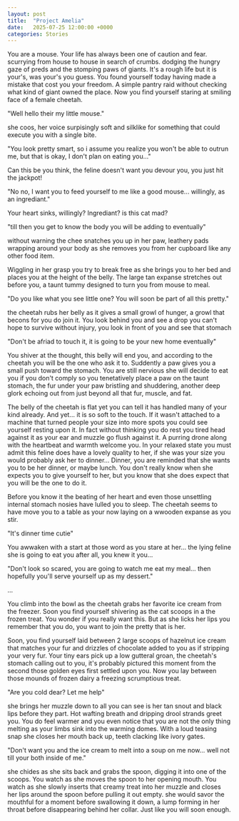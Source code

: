 ```yaml
---
layout: post
title:  "Project Amelia"
date:   2025-07-25 12:00:00 +0000
categories: Stories
---
```




You are a mouse. Your life has always been one of caution and fear. scurrying from house to house in search of crumbs. dodging the hungry gaze of preds and the stomping paws of giants. It's a rough life but it is your's, was your's you guess. You found yourself today having made a mistake that cost you your freedom. A simple pantry raid without checking what kind of giant owned the place. Now you find yourself staring at smiling face of a female cheetah.

"Well hello their my little mouse."

she coos, her voice surpisingly soft and silklike for something that could execute you with a single bite. 

"You look pretty smart, so i assume you realize you won't be able to outrun me, but that is okay, I don't plan on eating you..."

Can this be you think, the feline doesn't want you devour you, you just hit the jackpot! 

"No no, I want you to feed yourself to me like a good mouse... willingly, as an ingrediant."

Your heart sinks, willingly? Ingrediant? is this cat mad? 

"till then you get to know the body you will be adding to eventually"

without warning the chee snatches you up in her paw, leathery pads wrapping around your body as she removes you from her cupboard like any other food item.

Wiggling in her grasp you try to break free as she brings you to her bed and places you at the height of the belly. The large tan expanse stretches out before you, a taunt tummy designed to turn you from mouse to meal. 

"Do you like what you see little one? You will soon be part of all this pretty."

the cheetah rubs her belly as it gives a small growl of hunger, a growl that becons for you do join it. You look behind you and see a drop you can't hope to survive without injury, you look in front of you and see that stomach

"Don't be afriad to touch it, it is going to be your new home eventually"

You shiver at the thought, this belly will end you, and according to the cheetah you will be the one who ask it to. Suddently a paw gives you a small push toward the stomach. You are still nervious she will decide to eat you if you don't comply so you tenetatively place a paw on the taunt stomach, the fur under your paw bristling and shuddering, another deep glork echoing out from just beyond all that fur, muscle, and fat.

The belly of the cheetah is flat yet you can tell it has handled many of your kind already. And yet... it is so soft to the touch. If it wasn't attached to a machine that turned people your size into more spots you could see yourself resting upon it. In fact without thinking you do rest you tired head against it as your ear and muzzle go flush against it. A purring drone along with the heartbeat and warmth welcome you. In your relaxed state you must admit this feline does have a lovely quality to her, if she was your size you would probably ask her to dinner... Dinner, you are reminded that she wants you to be her dinner, or maybe lunch. You don't really know when she expects you to give yourself to her, but you know that she does expect that you will be the one to do it.

Before you know it the beating of her heart and even those unsettling internal stomach nosies have lulled you to sleep. The cheetah seems to have move you to a table as your now laying on a wwooden expanse as you stir.

"It's dinner time cutie"

You awwaken with a start at those word as you stare at her... the lying feline she is going to eat you after all, you knew it you...


"Don't look so scared, you are going to watch me eat my meal... then hopefully you'll serve yourself up as my dessert."


...

You climb into the bowl as the cheetah grabs her favorite ice cream from the freezer. Soon you find yourself shivering as the cat scoops in a the frozen treat. You wonder if you really want this. But as she licks her lips you remember that you do, you want to join the pretty that is her.

Soon, you find yourself laid between 2 large scoops of hazelnut ice cream that matches your fur and drizzles of chocolate added to you as if stripping your very fur. Your tiny ears pick up a low gutteral groan, the cheetah's stomach calling out to you, it's probably pictured this moment from the second those golden eyes first settled upon you. Now you lay between those mounds of frozen dairy a freezing scrumptious treat.

"Are you cold dear? Let me help" 

she brings her muzzle down to all you can see is her tan snout and black lips before they part. Hot wafting breath and dripping drool strands greet you. You do feel warmer and you even notice that you are not the only thing melting as your limbs sink into the warming domes. With a loud teasing snap she closes her mouth back up, teeth clacking like ivory gates.

"Don't want you and the ice cream to melt into a soup on me now... well not till your both inside of me."

she chides as she sits back and grabs the spoon, digging it into one of the scoops. You watch as she moves the spoon to her opening mouth. You watch as she slowly inserts that creamy treat into her muzzle and closes her lips around the spoon before pulling it out empty. she would savor the mouthful for a moment before swallowing it down, a lump forming in her throat before disappearing behind her collar. Just like you will soon enough.
